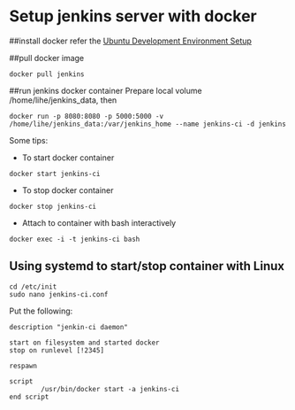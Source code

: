 Setup jenkins server with docker
================================

##install docker
refer the [Ubuntu Development Environment Setup](https://bitbucket.org/healthsource/healthsource/wiki/Ubuntu_Dev_Env_Setup)

##pull docker image
```
docker pull jenkins
```

##run jenkins docker container
Prepare local volume /home/lihe/jenkins_data, then
```
docker run -p 8080:8080 -p 5000:5000 -v /home/lihe/jenkins_data:/var/jenkins_home --name jenkins-ci -d jenkins
```
Some tips:

* To start docker container
```
docker start jenkins-ci
```

* To stop docker container
```
docker stop jenkins-ci
```

* Attach to container with bash interactively
```
docker exec -i -t jenkins-ci bash
``` 

## Using systemd to start/stop container with Linux
```
cd /etc/init
sudo nano jenkins-ci.conf
```
Put the following:
```
description "jenkin-ci daemon"

start on filesystem and started docker
stop on runlevel [!2345]

respawn

script
        /usr/bin/docker start -a jenkins-ci
end script
```